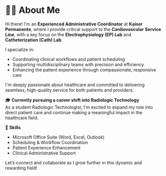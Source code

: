 # 👩‍⚕️ About Me

Hi there! I'm an **Experienced Administrative Coordinator** at **Kaiser Permanente**, where I provide critical support to the **Cardiovascular Service Line**, with a key focus on the **Electrophysiology (EP) Lab** and **Catheterization (Cath) Lab**. 

I specialize in:

- Coordinating clinical workflows and patient scheduling
- Supporting multidisciplinary teams with precision and efficiency
- Enhancing the patient experience through compassionate, responsive care

I'm deeply passionate about healthcare and committed to delivering seamless, high-quality service for both patients and providers.

🎓 **Currently pursuing a career shift into Radiologic Technology**  
As a student Radiologic Technologist, I'm excited to expand my role into direct patient care and continue making a meaningful impact in the healthcare field.

📌 **Skills**  
- Microsoft Office Suite (Word, Excel, Outlook)  
- Scheduling & Workflow Coordination  
- Patient Experience Enhancement  
- Clinical Administrative Support  

Let’s connect and collaborate as I grow further in this dynamic and rewarding field!
